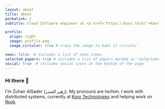 ```yaml
---
layout: about
title: about
permalink: /
subtitle: Cloud Software engineer at <a href='https://koor.tech/'>Koor Technologies, Inc.</a>.

profile:
  align: right
  image: profile.png
  image_circular: true # crops the image to make it circular

news: false  # includes a list of news items
selected_papers: true # includes a list of papers marked as "selected={true}"
social: true  # includes social icons at the bottom of the page
---
```


### Hi there 👋

I'm Zuhair AlSader (زهير  الصدر). My pronouns are he/him. I work with distributed systems, currently at [Koor Technologies](https://koor.tech/) and helping work on [Rook](https://rook.io)
